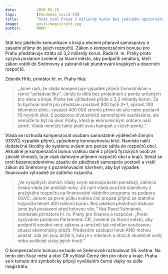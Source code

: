 ```yaml
---
date:         2020-05-25
tags:         [Pandemie Covid-19]
title:        "Stát vzal Praze 3 miliardy korun bez jediného upozornění"
image: 	      posts/magistrat3.jpg
author:       MHMP
---
```


Stát bez jakékoliv komunikace s kraji a obcemi připravil samosprávy o zásadní příjmy do jejich rozpočtů. Zákon o kompenzačním bonusu pro Prahu představuje ztrátu až 3,2 miliardy korun. Rada hl. m. Prahy proto vyzývá poslance zvolené za hlavní město, aby podpořili senátory, kteří zákon vrátili do Sněmovny a zabránili tak plundrování krajských a obecních rozpočtů.

Zdeněk Hřib, primátor hl. m. Prahy říká: 

> „Jsme rádi, že vláda kompenzuje výpadek příjmů živnostníkům v rámci "pětadvacítky". Jenže to dělá bez projednání z peněz určených pro obce a kraje. Praha tak výhledově přijde o 3,2 miliardy korun. Za to bychom mohli pro představu postavit 900 bytů 2+1, opravit 100 kilometrů silnic, vysázet 400 000 stromů přímo do ulic nebo postavit 10 nových škol. S podporou živnostníků samozřejmě souhlasíme, ale nemůže to být na úkor Prahy, která je ekonomickým srdcem naší země. Vláda nemůže takto platit svou kampaň z cizích peněz.”

Vláda se rozhodla kompenzovat osobám samostatně výdělečně činným (OSVČ) výpadek příjmů, způsobený koronavirovou krizí. Namísto nalití dodatečné likvidity do systému ovšem pro peníze sáhla do rozpočtů obcí. Aktuálně je kompenzační bonus vratkou daně z příjmů fyzických osob ze závislé činnosti, ta je však daňovým příjmem rozpočtů obcí a krajů. Senát se proti bezprecedentnímu zásahu do záležitostí samospráv postavil a vrátil zákon do Sněmovny s pozměňovacím návrhem, aby byl výpadek financován výhradně ze státního rozpočtu.

> „Ve vyspělých zemích vlády svým samosprávám pomáhají, zatímco česká vláda jim podráží nohy. Již nyní vláda používá stamiliony z pražského rozpočtu na financování vládního programu na podporu OSVČ. Jenom za první půlku května činí propad příjmů ze státního rozpočtu téměř 400 milionů korun. Bez jakékoli předchozí diskuze jsme byli postaveni před hotovou věc,“ říká Pavel Vyhnánek, náměstek primátora hl. m. Prahy pro finance a rozpočet. „Proto vyzýváme poslance Parlamentu ČR, zvolené za hlavní město, aby podpořili senátní verzi zákona a umožnili tak městům současnou situaci ekonomicky přežít. Především zástupci hnutí ANO mohou ukázat, zda jim jsou bližší ti, kdo je v městech a obcích skutečně volili, nebo politické zisky jejich hnutí.“

O kompenzačním bonusu se bude ve Sněmovně rozhodovat 26. května. Na tento den Svaz měst a obcí ČR vyhlásil Černý den pro obce a kraje. Praha se k tomuto dni symbolicky připojí vyvěšením černé vlajky na sídle magistrátu.
